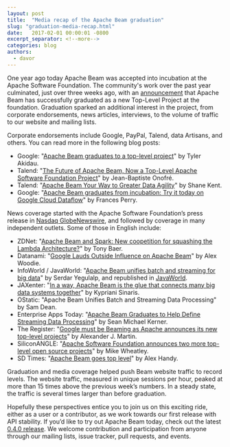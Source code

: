 ```yaml
---
layout: post
title:  "Media recap of the Apache Beam graduation"
slug: "graduation-media-recap.html"
date:   2017-02-01 00:00:01 -0800
excerpt_separator: <!--more-->
categories: blog
authors:
  - davor
---
```

<!--
Licensed under the Apache License, Version 2.0 (the "License");
you may not use this file except in compliance with the License.
You may obtain a copy of the License at

http://www.apache.org/licenses/LICENSE-2.0

Unless required by applicable law or agreed to in writing, software
distributed under the License is distributed on an "AS IS" BASIS,
WITHOUT WARRANTIES OR CONDITIONS OF ANY KIND, either express or implied.
See the License for the specific language governing permissions and
limitations under the License.
-->

One year ago today Apache Beam was accepted into incubation at the Apache
Software Foundation. The community's work over the past year culminated, just
over three weeks ago, with an [announcement](/blog/2017/01/10/beam-graduates.html)
that Apache Beam has successfully graduated as a new Top-Level Project at the
foundation. Graduation sparked an additional interest in the project, from
corporate endorsements, news articles, interviews, to the volume of traffic to
our website and mailing lists.

<!--more-->

Corporate endorsements include Google, PayPal, Talend, data Artisans, and
others. You can read more in the following blog posts:
* Google: "[Apache Beam graduates to a top-level project](https://opensource.googleblog.com/2017/01/apache-beam-graduates.html)" by Tyler Akidau.
* Talend: "[The Future of Apache Beam, Now a Top-Level Apache Software Foundation Project](https://www.talend.com/blog/2017/01/13/future-apache-beam-now-top-level-apache-software-foundation-project/)" by Jean-Baptiste Onofré.
* Talend: "[Apache Beam Your Way to Greater Data Agility](https://www.talend.com/blog/2017/01/23/apache-beam-way-greater-data-agility/?utm_medium=socialpost&utm_source=twitter&utm_campaign=blog)" by Shane Kent.
* Google: "[Apache Beam graduates from incubation: Try it today on Google Cloud Dataflow](https://cloud.google.com/blog/big-data/2017/01/apache-beam-graduates-from-incubation-try-it-today-on-google-cloud-dataflow)" by Frances Perry.

News coverage started with the Apache Software Foundation’s press release in
[Nasdaq GlobeNewswire](https://globenewswire.com/news-release/2017/01/10/904692/0/en/The-Apache-Software-Foundation-Announces-Apache-Beam-as-a-Top-Level-Project.html),
and followed by coverage in many independent outlets. Some of those in English
include:
* ZDNet: "[Apache Beam and Spark: New coopetition for squashing the Lambda Architecture?](http://www.zdnet.com/article/apache-beam-and-spark-new-coopetition-for-squashing-the-lambda-architecture/)" by Tony Baer.
* Datanami: "[Google Lauds Outside Influence on Apache Beam](https://www.datanami.com/2017/01/10/google-lauds-outside-influence-apache-beam/)" by Alex Woodie.
* InfoWorld / JavaWorld: "[Apache Beam unifies batch and streaming for big data](http://www.infoworld.com/article/3156598/big-data/apache-beam-unifies-batch-and-streaming-for-big-data.html)" by Serdar Yegulalp, and republished in [JavaWorld](http://www.javaworld.com/article/3156598/big-data/apache-beam-unifies-batch-and-streaming-for-big-data.html).
* JAXenter: "[In a way, Apache Beam is the glue that connects many big data systems together](https://jaxenter.com/apache-beam-interview-131314.html)" by Kypriani Sinaris.
* OStatic: "Apache Beam Unifies Batch and Streaming Data Processing" by Sam Dean. <!-- http://ostatic.com/blog/apache-beam-unifies-batch-and-streaming-data-processing -->
* Enterprise Apps Today: "[Apache Beam Graduates to Help Define Streaming Data Processing](http://www.enterpriseappstoday.com/business-intelligence/data-analytics/apache-beam-graduates-to-help-define-streaming-data-processing.html)" by Sean Michael Kerner.
* The Register: "[Google must be Beaming as Apache announces its new top-level projects](http://www.theregister.co.uk/2017/01/10/google_must_be_ibeamiing_as_apache_announces_its_new_top_level_projects/)" by Alexander J. Martin.
* SiliconANGLE: "[Apache Software Foundation announces two more top-level open source projects](http://siliconangle.com/blog/2017/01/11/apache-software-foundation-announces-2-top-level-projects/)" by Mike Wheatley.
* SD Times: "[Apache Beam goes top level](http://sdtimes.com/apache-beam-goes-top-level/)" by Alex Handy.

Graduation and media coverage helped push Beam website traffic to record levels.
The website traffic, measured in unique sessions per hour, peaked at more than
15 times above the previous week’s numbers. In a steady state, the traffic is
several times larger than before graduation.

Hopefully these perspectives entice you to join us on this exciting ride, either
as a user or a contributor, as we work towards our first release with API
stability. If you’d like to try out Apache Beam today, check out the latest
[0.4.0 release](/get-started/downloads/). We welcome
contribution and participation from anyone through our mailing lists, issue
tracker, pull requests, and events.
